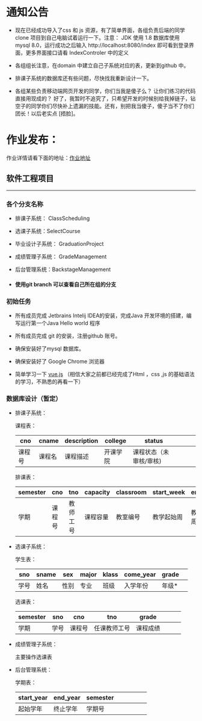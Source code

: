 # 通知公告

- 现在已经成功导入了css 和 js 资源，有了简单界面，各组负责后端的同学clone 项目到自己电脑试着运行一下。注意： JDK 使用 1.8 数据库使用 mysql 8.0，运行成功之后输入 http://localhost:8080/index 即可看到登录界面，更多界面接口请看 IndexControler 中的定义

- 各组组长注意，在domain 中建立自己子系统对应的表，更新到github 中。

- 排课子系统的数据库还有些问题，尽快找我重新设计一下。

- 各组某些负责移动端网页开发的同学，你们当我是傻子么？ 让你们练习的代码直接用现成的？ 好了，我暂时不追究了，只希望开发的时候别给我掉链子，钻空子的同学你们尽快补上遗漏的技能。还有，别把我当傻子，傻子当不了你们团长！以后老实点 \[捂脸]。

# 作业发布：

作业详情请看下面的地址：[作业地址](https://github.com/qianqianjun/Educational-management/blob/master/worksheet1.md)

## 软件工程项目

---

### 各个分支名称

- 排课子系统： ClassScheduling

- 选课子系统：SelectCourse

- 毕业设计子系统： GraduationProject

- 成绩管理子系统： GradeManagement

- 后台管理系统：BackstageManagement

- #### 使用git branch 可以查看自己所在组的分支

### 初始任务

- 所有成员完成 Jetbrains Intelij IDEA的安装，完成Java 开发环境的搭建，编写运行第一个Java Hello world 程序

- 所有成员完成 git 的安装，注册github 账号。

- 确保安装好了mysql 数据库。

- 确保安装好了 Google Chrome 浏览器

- 简单学习一下 [vue.js](http://www.runoob.com/vue2/vue-tutorial.html) （相信大家之前都已经完成了Html ，css ,js 的基础语法的学习，不熟悉的再看一下）

### 数据库设计（暂定）

- 排课子系统：

  课程表：

  | cno | cname | description | college | status       |     |     |     |
  | --- | ----- | ----------- | ------- | ------------ | --- | --- | --- |
  | 课程号 | 课程名   | 课程描述        | 开课学院    | 课程状态（未审核/审核) |     |     |     |

  排课表：

  | semester | cno | tno  | capacity | classroom | start_week | end_week | teach_time |
  | -------- | --- | ---- | -------- | --------- | ---------- | -------- | ---------- |
  | 学期       | 课程号 | 教师工号 | 课程容量     | 教室编号      | 教学起始周      | 教学结束周    | 上课时间（1-3）  |

- 选课子系统：

  学生表：

  | sno | sname | sex | major | klass | come_year | grade |     |
  | --- | ----- | --- | ----- | ----- | --------- | ----- | --- |
  | 学号  | 姓名    | 性别  | 专业    | 班级    | 入学年份      | 年级*   |     |

  选课表：

  | semester | sno | cno | tno    | grade |     |     |     |
  | -------- | --- | --- | ------ | ----- | --- | --- | --- |
  | 学期       | 学号  | 课程号 | 任课教师工号 | 课程成绩  |     |     |     |

- 成绩管理子系统：

  主要操作选课表

- 后台管理系统：

  学期表：

  | start_year | end_year | semester |     |     |     |     |     |
  | ---------- | -------- | -------- | --- | --- | --- | --- | --- |
  | 起始学年       | 终止学年     | 学期号      |     |     |     |     |     |

